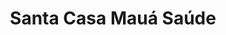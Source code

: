 ---
layout: post
type: post
title: Santa Casa Mauá Saúde

description: "Desenvolvimento do site do Plano de Saúde Santa Casa Mauá utilizando WordPress e Vue.js."
categories: ['portfolio']
tags: ['Front-end']
type: single
live: "https://prestador.valesaudesempre.com.br/"
permalink: /portfolio/:title/
---